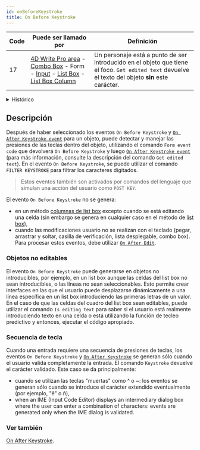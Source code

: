 ```yaml
---
id: onBeforeKeystroke
title: On Before Keystroke
---
```


| Code | Puede ser llamado por                                                                                                                                                                                                                                                      | Definición                                                                                                                                         |
| ---- | -------------------------------------------------------------------------------------------------------------------------------------------------------------------------------------------------------------------------------------------------------------------------- | -------------------------------------------------------------------------------------------------------------------------------------------------- |
| 17   | [4D Write Pro area](FormObjects/writeProArea_overview) - [Combo Box](FormObjects/comboBox_overview.md) - Form - [Input](FormObjects/input_overview.md) - [List Box](FormObjects/listbox_overview.md) - [List Box Column](FormObjects/listbox_overview.md#list-box-columns) | Un personaje está a punto de ser introducido en el objeto que tiene el foco. `Get edited text` devuelve el texto del objeto **sin** este carácter. |

<details><summary>Histórico</summary>

| Versión | Modificaciones                                                                                                   |
| ------- | ---------------------------------------------------------------------------------------------------------------- |
| v18 R5  | - Support in non-enterable list boxes<p>- The event is now triggered after IME validation |
</details>


## Descripción

Después de haber seleccionado los eventos `On Before Keystroke` y [`On After Keystroke event`](onAfterKeystroke.md) para un objeto, puede detectar y manejar las presiones de las teclas dentro del objeto, utilizando el comando `Form event code` que devolverá `On Before Keystroke` y luego [`On After Keystroke event`](onAfterKeystroke.md) (para más información, consulte la descripción del comando `Get edited text`). En el evento `On Before Keystroke`, se puede utilizar el comando `FILTER KEYSTROKE` para filtrar los caracteres digitados.

> Estos eventos también son activados por comandos del lenguaje que simulan una acción del usuario como `POST KEY`.

El evento `On Before Keystroke` no se genera:

- en un método [columnas de list box](FormObjects/listbox_overview.md#list-box-columns) excepto cuando se está editando una celda (sin embargo se genera en cualquier caso en el método de [list box](FormObjects/listbox_overview.md)),
- cuando las modificaciones usuario no se realizan con el teclado (pegar, arrastrar y soltar, casilla de verificación, lista desplegable, combo box). Para procesar estos eventos, debe utilizar [`On After Edit`](onAfterEdit.md).


### Objetos no editables

El evento `On Before Keystroke` puede generarse en objetos no introducibles, por ejemplo, en un list box aunque las celdas del list box no sean introducibles, o las líneas no sean seleccionables. Esto permite crear interfaces en las que el usuario puede desplazarse dinámicamente a una línea específica en un list box introduciendo las primeras letras de un valor. En el caso de que las celdas del cuadro del list box sean editables, puede utilizar el comando `Is editing text` para saber si el usuario está realmente introduciendo texto en una celda o está utilizando la función de tecleo predictivo y entonces, ejecutar el código apropiado.


### Secuencia de tecla

Cuando una entrada requiere una secuencia de presiones de teclas, los eventos `On Before Keystroke` y [`On After Keystroke`](onAfterKeystroke.md) se generan sólo cuando el usuario valida completamente la entrada. El comando `Keystroke` devuelve el carácter validado. Este caso se da principalmente:

- cuando se utilizan las teclas "muertas" como ^ o ~: los eventos se generan sólo cuando se introduce el carácter extendido eventualmente (por ejemplo, "ê" o ñ),
- when an IME (Input Code Editor) displays an intermediary dialog box where the user can enter a combination of characters: events are generated only when the IME dialog is validated.


### Ver también

[On After Keystroke](onAfterKeystroke.md).